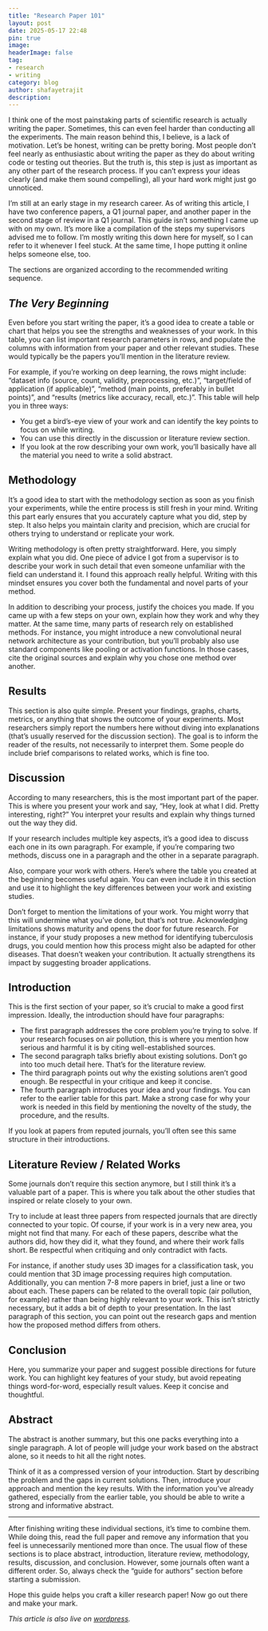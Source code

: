 ```yaml
---
title: "Research Paper 101"
layout: post
date: 2025-05-17 22:48
pin: true
image: 
headerImage: false
tag:
- research
- writing
category: blog
author: shafayetrajit
description: 
---
```


I think one of the most painstaking parts of scientific research is actually writing the paper. Sometimes, this can even feel harder than conducting all the experiments. The main reason behind this, I believe, is a lack of motivation. Let’s be honest, writing can be pretty boring. Most people don’t feel nearly as enthusiastic about writing the paper as they do about writing code or testing out theories. But the truth is, this step is just as important as any other part of the research process. If you can’t express your ideas clearly (and make them sound compelling), all your hard work might just go unnoticed.

I’m still at an early stage in my research career. As of writing this article, I have two conference papers, a Q1 journal paper, and another paper in the second stage of review in a Q1 journal. This guide isn’t something I came up with on my own. It’s more like a compilation of the steps my supervisors advised me to follow. I’m mostly writing this down here for myself, so I can refer to it whenever I feel stuck. At the same time, I hope putting it online helps someone else, too.

The sections are organized according to the recommended writing sequence.

## _The Very Beginning_

Even before you start writing the paper, it’s a good idea to create a table or chart that helps you see the strengths and weaknesses of your work. In this table, you can list important research parameters in rows, and populate the columns with information from your paper and other relevant studies. These would typically be the papers you’ll mention in the literature review.

For example, if you’re working on deep learning, the rows might include: “dataset info (source, count, validity, preprocessing, etc.)”, “target/field of application (if applicable)”, “method (main points, preferably in bullet points)”, and “results (metrics like accuracy, recall, etc.)”. This table will help you in three ways:

- You get a bird’s-eye view of your work and can identify the key points to focus on while writing.
- You can use this directly in the discussion or literature review section.
- If you look at the row describing your own work, you’ll basically have all the material you need to write a solid abstract.

## Methodology

It’s a good idea to start with the methodology section as soon as you finish your experiments, while the entire process is still fresh in your mind. ​​Writing this part early ensures that you accurately capture what you did, step by step. It also helps you maintain clarity and precision, which are crucial for others trying to understand or replicate your work.

Writing methodology is often pretty straightforward. Here, you simply explain what you did. One piece of advice I got from a supervisor is to describe your work in such detail that even someone unfamiliar with the field can understand it. I found this approach really helpful. Writing with this mindset ensures you cover both the fundamental and novel parts of your method.

In addition to describing your process, justify the choices you made. If you came up with a few steps on your own, explain how they work and why they matter. At the same time, many parts of research rely on established methods. For instance, you might introduce a new convolutional neural network architecture as your contribution, but you’ll probably also use standard components like pooling or activation functions. In those cases, cite the original sources and explain why you chose one method over another.

## Results

This section is also quite simple. Present your findings, graphs, charts, metrics, or anything that shows the outcome of your experiments. Most researchers simply report the numbers here without diving into explanations (that’s usually reserved for the discussion section). The goal is to inform the reader of the results, not necessarily to interpret them. Some people do include brief comparisons to related works, which is fine too.

## Discussion

According to many researchers, this is the most important part of the paper. This is where you present your work and say, “Hey, look at what I did. Pretty interesting, right?” You interpret your results and explain why things turned out the way they did.

If your research includes multiple key aspects, it’s a good idea to discuss each one in its own paragraph. For example, if you’re comparing two methods, discuss one in a paragraph and the other in a separate paragraph.

Also, compare your work with others. Here’s where the table you created at the beginning becomes useful again. You can even include it in this section and use it to highlight the key differences between your work and existing studies.

Don’t forget to mention the limitations of your work. You might worry that this will undermine what you’ve done, but that’s not true. Acknowledging limitations shows maturity and opens the door for future research. For instance, if your study proposes a new method for identifying tuberculosis drugs, you could mention how this process might also be adapted for other diseases. That doesn’t weaken your contribution. It actually strengthens its impact by suggesting broader applications.

## Introduction

This is the first section of your paper, so it’s crucial to make a good first impression. Ideally, the introduction should have four paragraphs:

- The first paragraph addresses the core problem you’re trying to solve. If your research focuses on air pollution, this is where you mention how serious and harmful it is by citing well-established sources.
- The second paragraph talks briefly about existing solutions. Don’t go into too much detail here. That’s for the literature review.
- The third paragraph points out why the existing solutions aren’t good enough. Be respectful in your critique and keep it concise.
- The fourth paragraph introduces your idea and your findings. You can refer to the earlier table for this part. Make a strong case for why your work is needed in this field by mentioning the novelty of the study, the procedure, and the results.

If you look at papers from reputed journals, you’ll often see this same structure in their introductions.

## Literature Review / Related Works

Some journals don’t require this section anymore, but I still think it’s a valuable part of a paper. This is where you talk about the other studies that inspired or relate closely to your own.

Try to include at least three papers from respected journals that are directly connected to your topic. Of course, if your work is in a very new area, you might not find that many. For each of these papers, describe what the authors did, how they did it, what they found, and where their work falls short. Be respectful when critiquing and only contradict with facts.

For instance, if another study uses 3D images for a classification task, you could mention that 3D image processing requires high computation. Additionally, you can mention 7-8 more papers in brief, just a line or two about each. These papers can be related to the overall topic (air pollution, for example) rather than being highly relevant to your work. This isn’t strictly necessary, but it adds a bit of depth to your presentation.
In the last paragraph of this section, you can point out the research gaps and mention how the proposed method differs from others.

## Conclusion

Here, you summarize your paper and suggest possible directions for future work. You can highlight key features of your study, but avoid repeating things word-for-word, especially result values. Keep it concise and thoughtful.

## Abstract

The abstract is another summary, but this one packs everything into a single paragraph. A lot of people will judge your work based on the abstract alone, so it needs to hit all the right notes.

Think of it as a compressed version of your introduction. Start by describing the problem and the gaps in current solutions. Then, introduce your approach and mention the key results. With the information you’ve already gathered, especially from the earlier table, you should be able to write a strong and informative abstract.

-----

After finishing writing these individual sections, it’s time to combine them. While doing this, read the full paper and remove any information that you feel is unnecessarily mentioned more than once. The usual flow of these sections is to place abstract, introduction, literature review, methodology, results, discussion, and conclusion. However, some journals often want a different order. So, always check the “guide for authors” section before starting a submission.

Hope this guide helps you craft a killer research paper! Now go out there and make your mark.

_This article is also live on [wordpress](https://synapsestory.wordpress.com/2025/05/17/research-paper-101/)._